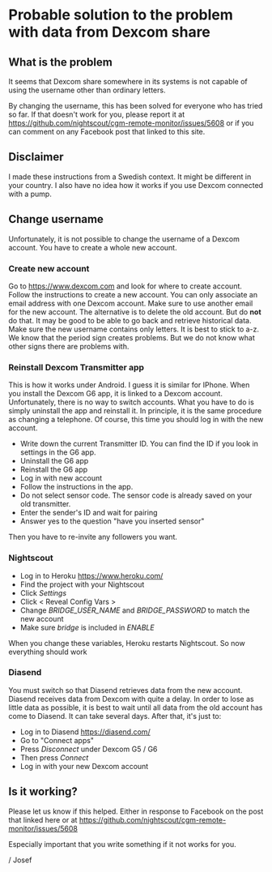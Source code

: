 # Probable solution to the problem with data from Dexcom share

## What is the problem
It seems that Dexcom share somewhere in its systems is not capable of using the username other than ordinary letters.

By changing the username, this has been solved for everyone who has tried so far.
If that doesn't work for you, please report it at https://github.com/nightscout/cgm-remote-monitor/issues/5608 or if you can comment on any Facebook post that linked to this site.

## Disclaimer 
I made these instructions from a Swedish context. It might be different in your country.
I also have no idea how it works if you use Dexcom connected with a pump. 

## Change username
Unfortunately, it is not possible to change the username of a Dexcom account. You have to create a whole new account.

### Create new account
Go to https://www.dexcom.com and look for where to create account.
Follow the instructions to create a new account. You can only associate an email address with one Dexcom account.
Make sure to use another email for the new account. The alternative is to delete the old account. But do **not** do that. It may be good to be able to go back and retrieve historical data.
Make sure the new username contains only letters. It is best to stick to a-z. We know that the period sign creates problems. But we do not know what other signs there are problems with.

### Reinstall Dexcom Transmitter app
This is how it works under Android. I guess it is similar for IPhone.
When you install the Dexcom G6 app, it is linked to a Dexcom account. Unfortunately, there is no way to switch accounts. What you have to do is simply uninstall the app and reinstall it.
In principle, it is the same procedure as changing a telephone. 
Of course, this time you should log in with the new account.
* Write down the current Transmitter ID. You can find the ID if you look in settings in the G6 app.
* Uninstall the G6 app
* Reinstall the G6 app
* Log in with new account
* Follow the instructions in the app.
* Do not select sensor code. The sensor code is already saved on your old transmitter.
* Enter the sender's ID and wait for pairing
* Answer yes to the question "have you inserted sensor"

Then you have to re-invite any followers you want.


### Nightscout
* Log in to Heroku https://www.heroku.com/
* Find the project with your Nightscout
* Click _Settings_
* Click < Reveal Config Vars >
* Change _BRIDGE_USER_NAME_ and _BRIDGE_PASSWORD_ to match the new account
* Make sure _bridge_ is included in _ENABLE_

When you change these variables, Heroku restarts Nightscout. So now everything should work

### Diasend
You must switch so that Diasend retrieves data from the new account.
Diasend receives data from Dexcom with quite a delay. In order to lose as little data as possible, it is best to wait until all data from the old account has come to Diasend. It can take several days.
After that, it's just to:
* Log in to Diasend https://diasend.com/
* Go to "Connect apps"
* Press _Disconnect_ under Dexcom G5 / G6
* Then press _Connect_
* Log in with your new Dexcom account

## Is it working?
Please let us know if this helped. Either in response to Facebook on the post that linked here or at https://github.com/nightscout/cgm-remote-monitor/issues/5608

Especially important that you write something if it not works for you.

   / Josef